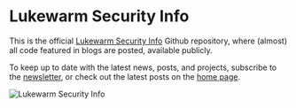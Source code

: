 Lukewarm Security Info
======================

This is the official [Lukewarm Security Info](https://lukewarmsecurityinfo.com) Github repository, 
where (almost) all code featured in blogs are posted, available publicly.

To keep up to date with the latest news, posts, and projects, subscribe to the [newsletter](https://lukewarmsecurityinfo.com/#/portal/signup), or check out the latest posts on the [home page](https://lukewarmsecurityinfo.com/).

![Lukewarm Security Info](https://lukewarmsecurityinfo.com/content/images/size/w960/2023/10/Github-Projects.png)
